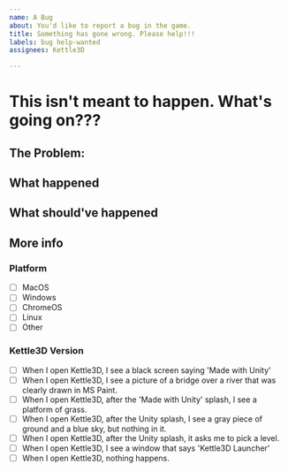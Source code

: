 ```yaml
---
name: A Bug
about: You'd like to report a bug in the game.
title: Something has gone wrong. Please help!!!
labels: bug help-wanted
assignees: Kettle3D

---
```


This isn't meant to happen. What's going on???
==============================================

The Problem:
------------

<!--
Please give us a summary of the bug.
-->

What happened
-------------

<!--
Please tell us what happened.
-->

What should've happened
-----------------------

<!--
Please tell us what you'd expect to happen.
-->

More info
---------

### Platform
<!--
What system did you encounter this problem on?
-->

- [ ] MacOS <!-- Check this if there's an apple in the top-left corner of the screen. -->
- [ ] Windows <!-- Check this if you see a button with a window on it in a corner of the screen. -->
- [ ] ChromeOS <!-- Check this if you encountered the problem on a Chromebook. -->
- [ ] Linux <!-- If none of the categories above fit, press Alt+F2, type in 'notify-send "You're running Linux!"'. If you see a pop-up saying you're running Linux, check this box. -->
- [ ] Other <!-- None of the categories above apply. -->

### Kettle3D Version
<!-- If possible, open Kettle3D and tick one or multiple of these boxes. -->

- [ ] When I open Kettle3D, I see a black screen saying 'Made with Unity'
- [ ] When I open Kettle3D, I see a picture of a bridge over a river that was clearly drawn in MS Paint.
- [ ] When I open Kettle3D, after the 'Made with Unity' splash, I see a platform of grass.
- [ ] When I open Kettle3D, after the Unity splash, I see a gray piece of ground and a blue sky, but nothing in it.
- [ ] When I open Kettle3D, after the Unity splash, it asks me to pick a level.
- [ ] When I open Kettle3D, I see a window that says 'Kettle3D Launcher'
- [ ] When I open Kettle3D, nothing happens. <!-- If this is your bug, please let us know, it's the most common one. -->

<!--
Thank you for your report. We'd like to do everything we can to make Kettle3D better. We should get back to you about this issue in the next 10 working days.
-->
